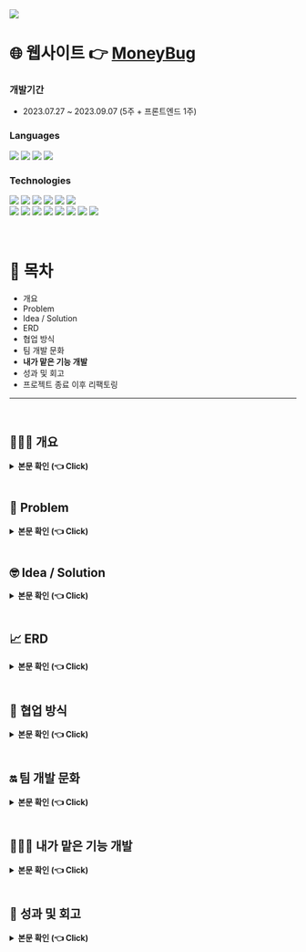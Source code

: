 <img src="https://capsule-render.vercel.app/api?type=waving&color=CFF3DC&fontColor=3E3325&height=180&section=header&text=돈벌레%20친구들&fontSize=52&fontAlign=20&fontAlignY=35&desc=나의%20돈%20관리%20웹사이트&descSize=30&descAlign=45&descAlignY=42&descSize=60" />

# 🌐 웹사이트 👉 [MoneyBug](https://www.moneybug.site/moneybug/main.jsp)
### 개발기간 
 - 2023.07.27 ~ 2023.09.07 (5주 + 프론트엔드 1주)

### Languages
<div>
	<img src="https://img.shields.io/badge/Java-007396?style=flat&logo=Java&logoColor=white" />
	<img src="https://img.shields.io/badge/HTML5-E34F26?style=flat&logo=HTML5&logoColor=white" />
	<img src="https://img.shields.io/badge/CSS3-1572B6?style=flat&logo=CSS3&logoColor=white" />
  <img src="https://img.shields.io/badge/JAVASCRIPT-F7DF1E?style=flat&logo=javascript&logoColor=white" />
  <br>
  </div>

### Technologies
<div>
  <img src="https://img.shields.io/badge/Eclipse-2C2255?style=flat&logo=eclipseide&logoColor=white" />
	<img src="https://img.shields.io/badge/Visual Studio-007ACC?style=flat&logo=visualstudiocode&logoColor=white" />
	<img src="https://img.shields.io/badge/IntelliJ-000000?style=flat&logo=intellijidea&logoColor=white" />
	<img src="https://img.shields.io/badge/DBeaver-382923?style=flat&logo=dbeaver&logoColor=white" />
  <img src="https://img.shields.io/badge/MySQL-4479A1?style=flat&logo=mysql&logoColor=white" />
  <img src="https://img.shields.io/badge/jQuery-0769AD?style=flat&logo=jquery&logoColor=white" />
    <br>
	<img src="https://img.shields.io/badge/GitHub-181717?style=flat&logo=github&logoColor=white" />
	<img src="https://img.shields.io/badge/Spring-6DB33F?style=flat&logo=spring&logoColor=white" />
  <img src="https://img.shields.io/badge/Apache Tomcat-F8DC75?style=flat&logo=apachetomcat&logoColor=white" />
	<img src="https://img.shields.io/badge/aws-232F3E?style=flat&logo=amazonaws&logoColor=white" />
  <img src="https://img.shields.io/badge/S3-569A31?style=flat&logo=amazons3&logoColor=white" />
  <img src="https://img.shields.io/badge/EC2-FF9900?style=flat&logo=amazonec2&logoColor=white" />
  <img src="https://img.shields.io/badge/RDS-527FFF?style=flat&logo=amazonrds&logoColor=white" />
  <img src="https://img.shields.io/badge/Sourcetree-0052CC?style=flat&logo=sourcetree&logoColor=white" />
</div>
<br><br>


# 📄 목차
- 개요
- Problem
- Idea / Solution
- ERD
- 협업 방식
- 팀 개발 문화
- __내가 맡은 기능 개발__
- 성과 및 회고
- 프로젝트 종료 이후 리팩토링

***
<br>

## 🚶🏻‍♂️ 개요
<details>
  <summary><b>본문 확인 (👈 Click)</b></summary>
  <div markdown="1">
    <br> 체감 물가 상승률 5.2%로 이에 생활비를 절약하자는 취지의 카카오톡 오픈 채팅방 '거지방'이 등장하게 된다. 
    <br> 거지방은 채팅방에 참여한 사람들과 자신만의 절약 팁을 공유하거나 자신의 하루 지출 내용을 공유하는 오픈 채팅방이다. 
    <br> 뉴워커 설문에 따르면 하루에 돈을 한 푼도 쓰지 않고 기록하고 공유하는 '무지출 챌린지'를 참여하고 싶다는 응답이 66.4%, 거지방으로 인한 지출 감소 효과가 있음에 응답이 74.3%으로 나왔으며
    <br> 20대 자산 대비 부채 비율은 29.2%로 연령대 중 가장 높은 수준으로 경제적인 관심이 젊은 사람들까지 점차 확대되는 추세이다.
  </div>
</details>
<br>

## 🤔 Problem
<details>
  <summary><b>본문 확인 (👈 Click)</b></summary>
  <div markdown="1">
    <ul>
    <br> 
    <li>
    오픈 채팅방 '거지방'은 오픈 채팅방 특성상 채팅방에 참여하기만 해도 무분별한 알림이 오거나 경제적인 팁을 공유 받아도 그때그때 확인하지 않는 이상 다시 확인하기 번거롭다.
    </li>
      <li>
    채팅방은 채팅만 보낼 수 있는 제한적인 공간 특성상 피드백 공유가 다소 어렵다.
    </li>
    <li>
      지출 내역 등 의견을 공유하면 비방하는 등 타인을 모욕하는 경우 관리가 어렵다.
    </li> 
    </ul>
  </div>
</details>

<br>

## 🤓 Idea / Solution
<details>
  <summary><b>본문 확인 (👈 Click)</b></summary>
  <br>
  * 무분별한 알림 없이, 아무 때나 원하는 정보를 검색할 수 있는 커뮤니티가 있다면? <br>
  * 타인의 지출 내역이나 공유 게시글들에 대한 피드백을 간편하게 달 수 있다면?<br>
  * 지출 내역을 나만의 공간에 따로 정리할 수 있다면?<br>
  * 다른 사람들과 공동 구매 등 소비를 최소화로 상품을 구입할 수 있다면?<br>
  <br>
  
  <div markdown="1">
    <ul>
    <br> 
    <li>
    커뮤니티
      <ul>
          <li>카테고리 별 금전적, 경제적 노하우와 팁, 지출 내역을 공유하고 다양한 의견을 댓글로 나눠 보세요.</li>
          <li>일간, 월간 조회수 TOP 3 게시글을 바로 확인하여 인기 게시글을 놓치지 마세요.</li>
        </ul>
    </li>
      <br>
      <li>
    살까말까
         <ul>
          <li>살까 말까 고민되는 상품을 공유하고 투표 기능을 통해 다양한 의견을 댓글로 나눠 보세요.</li>
        </ul>
    </li>
      <br>
    <li>
      가계부
       <ul>
          <li>자신의 지출 내역을 등록하고 월간 연간 보고서를 작성해 보세요.</li>
          <li>영수증 이미지를 스캔해서 가계부에 등록해 보세요.</li>
        </ul>
    </li>
      <br>
      <li>
      SHOP
         <ul>
          <li>무료 체험 상품을 체험해 보세요.</li>
          <li>할인된 금액으로 상품을 저렴하게 구매해 보세요.</li>
        </ul>
    </li>
    </ul>
    <br>
  </div>
    다양한 사람들과 게시글로 지출 내역, 경제 팁 같이 다양한 의견을 공유하고 댓글로도 의견을 공유할 수 있는 커뮤니티 게시판<br>
    평소 사고 싶은 상품을 투표 기능을 통해 다양한 피드백을 받을 수 있는 살까말까 게시판 <br>
    자신만의 가계부를 작성해 한 눈에 지출 내역을 관리할 수 있는 가계부 <br>
    다양한 상품들을 저렴하게 혹은 무료 체험을 할 수 있는 SHOP<br>
    오픈 채팅방이란 제한적인 공간에서 벗어나 더욱 상호적이고 용이한 웹사이트 '돈벌레 친구들'를 제작하게 되었습니다.
  
</details>
<br>

## 📈 ERD
<details>
  <summary><b>본문 확인 (👈 Click)</b></summary>
  <div markdown="1">
    <br>
    <img width="976" alt="moneybug_erd" src="https://github.com/teh4/moneybug/assets/131750928/7749c98a-e108-4e68-ad5a-d846dedfbf82">
  </div>
</details>
<br>

## 🤼 협업 방식

<details>
  <summary><b>본문 확인 (👈 Click)</b></summary>
    <br>
  
  ### Loop
  <div markdown="1">
    저희 팀은 협업 툴로 'Loop'를 이용하였습니다.
    <br>
    <br><img width="1396" alt="스크린샷 2024-01-10 오후 6 28 09" src="https://github.com/teh4/moneybug/assets/131750928/b7a967af-5d5a-4edb-b43a-30739bf11bd9">
    <br>
  </div>
  
  ### Loop - 개발 스케줄 관리
  <div markdown="1">
    <img width="1437" alt="스크린샷 2024-01-10 오후 6 17 07" src="https://github.com/teh4/moneybug/assets/131750928/a4030723-0468-4a26-b1dc-0720da557090"><br>
    
  </div>
  
  ### Loop - 회의, 기능 개발에 대한 회고
  <div markdown="1">
   <img width="679" alt="스크린샷 2024-01-10 오후 6 23 25" src="https://github.com/teh4/moneybug/assets/131750928/f2d6e614-9465-438a-8810-bdd40ff7f041"><br>
  <img width="1035" alt="스크린샷 2024-01-10 오후 8 36 28" src="https://github.com/teh4/moneybug/assets/131750928/45f35c88-161b-4e27-afca-27c380ae28e7">
    <br>
    <br> Loop를 통해 팀 규칙 및 공지사항을 메인에 띄워 팀 개발에 충돌이 없도록 숙지하였습니다.
    <br> 각자 맡은 기능에 대해 주요 정의서에 따라 우선 순위, 마감 기한 설정을 하는 등 팀원들의 개발 진행 속도를 체크할 수 있었습니다.
    <br> 또한 매 회의마다 녹화 영상 공유 및 회의에 대한 회고, 각 주차별 각자 기능 개발에 대한 회고 내용 등을 업로드 하기에 용이했습니다.
  </div>
<br>

  ### zoom
  <div markdown="1">
    화상 통화 채팅 'zoom'을 통해 회의 및 개발을 동시적으로 진행하였습니다.
    <br> 질문이 있거나 코드에 대해 궁금한 점이 있을 때 그때그때 구두로 질문하며 빠르게 해결했습니다.
  </div>
  <br>

### slack
  <div markdown="1">
    'slack' 워크 스페이스를 통해 Loop 또는 Git에 업로드하기 애매한 파일 등 빠르게 공유했습니다.
  </div>
  
</details>
<br>

## 🔛 팀 개발 문화

<details>
  <summary><b>본문 확인 (👈 Click)</b></summary>
  <br>
  
  ## 회의는 반드시 참여하자!
  웹사이트 주제 선정부터 기능 개발 모두 회의를 거쳐 진행을 했는데, 팀원 모두의 의견을 중요하게 여기고 사소한 아이디어라도 꼬리를 물어 가면 더 나은 아이디어를 도출할 수 있기에 팀 회의는 무조건 모두가 참여할 수 있는 시간으로 진행했습니다.
  <br> 회의가 끝나더라도 회의에 대한 회고를 바로 바로 Loop에 작성하여 회의가 진행되는 동안 생각지 못한 아이디어를 추가로 공유했습니다.
  <br>
  <br>

  ## 내가 개발하는 것처럼 팀원 개발에 관심을 갖자!
  본인이 개발하지 않는다고 팀원이 맡고 있는 기능에 대해 무심하지 않고 코드 리뷰를 진행하면서 궁금한 점을 질문하여 팀원이 짠 코드를 이해하고 새로운 코딩 방법에 대해서는 혼자 공부를 함으로써 '내가 개발하고 있는 기능들과 연관을 어떻게 지을 수 없을까?' 하고 고민을 했습니다.<br>
  <br>

  ## 피드백은 감사하게, 요청은 겸손하게
  코드 리뷰를 하다 보면 본인이 알고 있는 점과 팀원이 알고 있는 점이 다르다는 것이 보일 때가 있는데, 코드를 효율적인 방법으로 작성하는 법을 알고 있을 때 팀원 모두가 그날의 코드 리뷰 진행자에게 조심스럽게 피드백을 주면 리뷰 진행자는 당연히 수용하고 피드백이 마음에 들지 않을 때는 본인이 다시 구글링 및 공부를 해보고 회고에 적어 피드백을 받아들이고 수정했습니다.
  <br>
</details>
<br>

## 🙋🏻‍♂️ 내가 맡은 기능 개발

<details>
  <summary><b>본문 확인 (👈 Click)</b></summary>
  <br>
  
  ## 커뮤니티
  저는 단순 CRUD 뿐만이 아닌 다양한 기능이 있는 게시판 자체를 처음부터 끝까지 혼자서 개발해보고 싶어 각자 어떤 기능 개발을 맡고 싶은지 논의하는 회의에서 커뮤니티 개발을 맡고 싶다고 어필을 해서 담당하게 됐습니다.
  <br>
  <br>
  <img width="728" alt="스크린샷 2024-01-11 오후 7 50 32" src="https://github.com/teh4/moneybug/assets/131750928/cad6fb0b-0261-4be3-acc3-da09b9df5c2f">
  <br>
  <br>
  커뮤니티 메인 페이지는 상단부터 카테고리 게시판으로 이동할 수 있는 태그 버튼들이 있고 그 아래에는 일간, 주간 인기글 TOP 3를 볼 수 있습니다.
  <br> 인기글 탭 아래에는 전체 게시글 최신순으로 10개씩 보여지도록 페이지네이션 했습니다. <br>
  일간, 주간 인기글은 게시글 조회수가 많은 순으로 페이지네이션 했습니다. <br>
  또한 게시글 검색이 전체 게시글 대상으로 가능합니다.<br><br>

  ## 커뮤니티 - 태그(카테고리)
  <br>
  <img width="718" alt="스크린샷 2024-01-11 오후 8 01 46" src="https://github.com/teh4/moneybug/assets/131750928/363da089-53ff-4808-a4cd-61981097f66b">
  <br>
  <br>
  '커뮤니티'라는 이름으로 게시판을 만들었지만 '살까말까'라는 투표 게시판과 차별점을 두기 위해 카테고리를 적용했습니다. 
  <br>
  카테고리는 '공과금', '교통', '데이트', '생활꿀팁', '식비', '일상', '플렉스' 7가지로 나누었으며 게시글을 작성할 때 말머리에 카테고리를 표기하도록 했습니다. 
  <br>
  <br>
  <img width="1022" alt="스크린샷 2024-01-11 오후 8 10 21" src="https://github.com/teh4/moneybug/assets/131750928/d924804f-6765-4f82-9d43-fd6683245734">
<img width="1024" alt="스크린샷 2024-01-11 오후 8 10 42" src="https://github.com/teh4/moneybug/assets/131750928/401d97e5-bf3d-409f-947d-74810ade3005">
<br><br>
각 태그를 누르면 해당 태그의 말머리 게시글만 보이도록 페이지네이션 했습니다.<br>
각 태그 게시판에서 검색을 하면 말머리가 해당 태그인 게시글만 검색되도록 페이지네이션 했습니다.
<br>
<br>

  ## 커뮤니티 - 게시글 CRUD
  <br>
  게시글 작성은 커뮤니티 페이지에서 '글 쓰기' 버튼을 누르면 글 작성 페이지로 이동하게 됩니다. 이 때 비로그인 상태이면 로그인 페이지로 이동하게 됩니다.<br><br>
  <img width="583" alt="스크린샷 2024-01-11 오후 8 42 42" src="https://github.com/teh4/moneybug/assets/131750928/b888f347-0342-4e02-be84-f2bb347b0d39">
<img width="969" alt="스크린샷 2024-01-11 오후 8 43 04" src="https://github.com/teh4/moneybug/assets/131750928/b2dd6a56-bd31-4cb3-93ce-9f738e878fd2">
<br><br>
게시글 작성은 이미지를 첨부할 수 있고, 이미지는 사이즈 조절되어 게시글에 첨부 됩니다.<br>
심벌릭 링크를 통해 이미지를 첨부했습니다. <br>
게시글 수정과 삭제는 게시글 하단에 있는 수정, 삭제 버튼을 누르면 수정 페이지로 이동, 삭제 팝업 문구가 로딩됩니다.
<br><br>

## 커뮤니티 - 댓글 CRUD
<br>
댓글 작성은 로그인 상태로 게시글 읽기에서 바로 등록이 가능합니다. <br>
비로그인 상태로 댓글 작성을 시도하면 게시글 작성과 마찬가지로 로그인 페이지로 이동하게 됩니다.<br><br>
<img width="870" alt="스크린샷 2024-01-11 오후 9 14 16" src="https://github.com/teh4/moneybug/assets/131750928/b73eebdf-fa3a-4de5-be7a-e09a4b79b4a2">
<br><br>
댓글은 작성 기간이 오름차순으로 정렬 되도록 페이지네이션 했습니다.<br>
등록된 댓글에 답글을 달 수 있는데, 답글은 일반 댓글과 depth를 달리 하였고, 답글을 단 원댓글의 작성자를 언급하며(@) 답글이 작성되게 로직을 구성하였습니다. <br>
댓글과 답글 수정 및 삭제는 게시글 수정 및 삭제와 동일한 로직이며, 한 가지 차이는 답글이 달린 원댓글을 삭제를 할 경우 '삭제된 댓글입니다'로 답글의 원댓글이 있었다는 것을 표기 하였습니다.
<br>
</details>
<br>

## 🔬 성과 및 회고
<details>
  <summary><b>본문 확인 (👈 Click)</b></summary>
<br> 성과 및 회고는 이 프로젝트에 대한 강태헌, 저만의 개인적인 의견입니다.<br>
<br>
 
## 프로젝트의 성과
 이번 프로젝트는 저의 첫 프로젝트이자 팀으로 같이 진행한 프로젝트였습니다.<br>
 기획 단계부터 마지막 프론트엔드 작업까지 팀으로서 회의를 최소 주 5회는 진행을 해서 의견 충돌은 심각하게 일어나지 않아서 팀 프로젝트로서 처음 치고 괜찮은 프로젝트였던 것 같습니다.<br>
 팀원 구성이 전체적으로 백엔드 담당 팀원들이 많다 보니 프론트엔드 개발자를 프로젝트 돌입 이전에 모집을 해야 할 것 같다고 느꼈습니다.<br>
 부트 캠프로 진행하는 프로젝트다 보니 배운 점을 많이 녹아내려고 했고, 마지막으로 사이트 배포까지 마무리할 수 있어서 프로젝트 최우수팀으로 선정되었습니다.<br>
 <br>
 <br>
 팀으로서 성과도 좋았던 프로젝트였고, **비전공자인 저에게도 많은 경험과 개발자로서 성장**할 수 있게 된 프로젝트였습니다.<br>
 프로젝트를 시작하기 앞서 저는 비전공자로 프로젝트의 경험도 없이 기초적인 Spring에 대해서만 알고 있는 상태였습니다.<br>
 프로젝트에서 게시판(게시글, 댓글, 이미지 첨부 기능)을 스스로 완벽하게 구현할 수 있다면 백엔드 개발에 대한 로직과 흐름을 알 수 있지 않을까? 하고 팀 회의에서 게시판 기능을 맡고 싶다고 어필했습니다. <br>
 게시판 CRUD는 할 수 있는 상태에서 댓글 CRUD는 어렵지 않게 구현할 수 있었습니다. <br>
 하지만 댓글의 답글 달기 및 이미지 첨부 기능 구현은 예상보다 기능 개발이 막혔고, 답글의 스키마 로직과 첨부에 대한 심볼릭 링크에 대해 공부를 한 만큼 각 데드라인보다 늦게 구현을 완료했습니다. <br>
 답글의 스키마 로직을 스스로 공부한 것이 팀 프로젝트를 진행하는 동안 가장 인상 깊었던 부분이었습니다. <br>
 답글의 스키마 로직을 이해하니 게시판 기능 개발의 MVC2 패턴에 대한 이해도가 더욱 올라갔습니다. <br>
 <br>
 <br>

## 아쉬운 점
팀 프로젝트 시작하기 앞서 어떤 웹사이트를 개발하고 배포할 것인가에 대한 회의에서 아이디어를 제시해서 최종 후보까지 올라갔으나, 최종적으로 '돈벌레 친구들'이라는 경제 웹사이트가 팀 프로젝트의 주제로 선정되었습니다.<br>
개발 팀 프로젝트의 경험이 미숙하다 보니 경험자들의 의견과 다른 현직자의 의견들을 공유 받아 최종 주제를 정하게 되었습니다.<br>
최종적으로 주제 선정이 되진 않았지만, 내 아이디어의 부족한 점을 보완하고 기존 유사 사이트와의 차별성을 두어 추후 개인 프로젝트로 개발부터 배포까지 진행을 해보고 싶다는 생각이 들었습니다. <br>
<br>
기술적으로 여러 아쉬움들이 있습니다.<br>
첫 번째로 배포에 대해 아쉬움이 있습니다.<br>
aws를 통해 인스턴스를 생성하고, EC2에 프로젝트 war파일을 배포하는 것까지 진행하려고 했지만, 생각보다 제가 맡은 게시판의 일부 기능에서 딜레이가 생겨 다른 팀원이 배포를 진행했습니다.<br>
만약 제가 배포까지 진행했다면 이 프로젝트에서 백엔드 개발자로서의 성장이 더욱 크다고 느꼈을 텐데 라는 아쉬움이 있습니다.<br><br>
두 번째로는 맡은 기능들이 제대로 작동하지 않는다는 아쉬움이 있습니다. <br>
제가 맡은 게시판의 글 작성에서 이미지 첨부 기능을 구현해냈는데, 가계부의 영수증 스캔 기능과 충돌해 오류가 발생했습니다.<br>
이미지 첨부를 위한 'MultipartResolver'과 영수증 스캔 OCR을 위한 'MultipartEntityBuilder'이 충돌해서 오류가 발생했던 것이었습니다.<br>
이 점을 해결하지 못한 상황에서 프로젝트 데드라인이 다가와 제가 맡은 기능인 이미지 첨부를 포기하고 영수증 스캔 OCR 기능만 넣어서 프로젝트 배포를 했습니다. <br>
제 기능을 포기하게 된 이유는 가계부 영수증 스캔 기능이 유사 웹사이트와의 차별성을 둘 수 있는 점이라고 판단했기 때문입니다. <br>
물론 시간의 여유가 없을 뿐만 아니라 이러한 충돌에 대한 충분한 자료가 없어 해결을 프로젝트 기간 내에 못해 아쉬웠지만, 이런 경험을 갖고 스스로 공부를 한다면 언제가 될지는 모르지만 추후 개발에 도움이 꼭 될 것이라고 생각합니다.<br>

</details>
<br>
